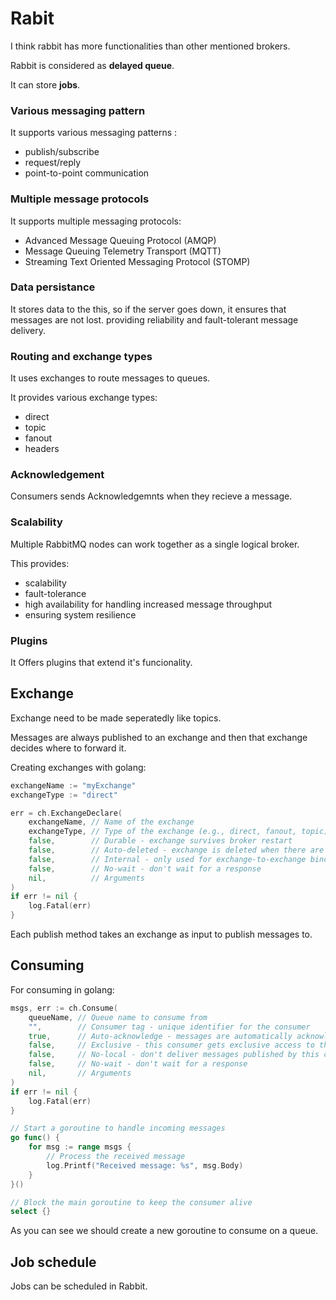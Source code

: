 # Rabit

I think rabbit has more functionalities than other mentioned brokers.

Rabbit is considered as **delayed queue**.

It can store **jobs**.

### Various messaging pattern
It supports various messaging patterns : 
* publish/subscribe
* request/reply
* point-to-point communication

### Multiple message protocols
It supports multiple messaging protocols:
* Advanced Message Queuing Protocol (AMQP)
* Message Queuing Telemetry Transport (MQTT)
* Streaming Text Oriented Messaging Protocol (STOMP)

### Data persistance

It stores data to the this, so if the server goes down, it ensures that messages are not lost. providing reliability and fault-tolerant message delivery. 

### Routing and exchange types 

It uses exchanges to route messages to queues. 

It provides various exchange types: 
* direct
* topic
* fanout
* headers

### Acknowledgement
Consumers sends Acknowledgemnts when they recieve a message.

### Scalability

Multiple RabbitMQ nodes can work together as a single logical broker. 

This provides:
* scalability
* fault-tolerance
* high availability for handling increased message throughput
* ensuring system resilience

### Plugins 

It Offers plugins that extend it's funcionality.


## Exchange

Exchange need to be made seperatedly like topics.

Messages are always published to an exchange and then that exchange decides where to forward it.

Creating exchanges with golang:
```go
exchangeName := "myExchange"
exchangeType := "direct"

err = ch.ExchangeDeclare(
    exchangeName, // Name of the exchange
    exchangeType, // Type of the exchange (e.g., direct, fanout, topic)
    false,        // Durable - exchange survives broker restart
    false,        // Auto-deleted - exchange is deleted when there are no bindings
    false,        // Internal - only used for exchange-to-exchange bindings
    false,        // No-wait - don't wait for a response
    nil,          // Arguments
)
if err != nil {
    log.Fatal(err)
}
```

Each publish method takes an exchange as input to publish messages to.

## Consuming

For consuming in golang: 
```go
msgs, err := ch.Consume(
    queueName, // Queue name to consume from
    "",        // Consumer tag - unique identifier for the consumer
    true,      // Auto-acknowledge - messages are automatically acknowledged
    false,     // Exclusive - this consumer gets exclusive access to the queue
    false,     // No-local - don't deliver messages published by this connection
    false,     // No-wait - don't wait for a response
    nil,       // Arguments
)
if err != nil {
    log.Fatal(err)
}

// Start a goroutine to handle incoming messages
go func() {
    for msg := range msgs {
        // Process the received message
        log.Printf("Received message: %s", msg.Body)
    }
}()

// Block the main goroutine to keep the consumer alive
select {}

```

As you can see we should create a new goroutine to consume on a queue.

## Job schedule 

Jobs can be scheduled in Rabbit.
